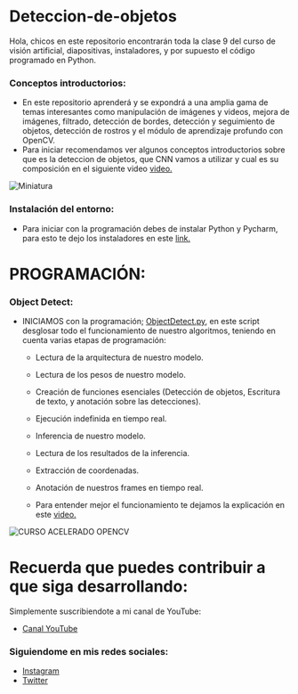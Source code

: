 # Deteccion-de-objetos
Hola, chicos en este repositorio encontrarán toda la clase 9 del curso de visión artificial, diapositivas, instaladores, y por supuesto el código programado en Python.

### Conceptos introductorios:
- En este repositorio aprenderá y se expondrá a una amplia gama de temas interesantes como manipulación de imágenes y videos, mejora de imágenes, filtrado, detección de bordes, detección y seguimiento de objetos, detección de rostros y el módulo de aprendizaje profundo con OpenCV.
- Para iniciar recomendamos ver algunos conceptos introductorios sobre que es la deteccion de objetos, que CNN vamos a utilizar y cual es su composición en el siguiente video [video.](https://youtu.be/fhAZisSoMAs)


![Miniatura](https://user-images.githubusercontent.com/85022752/231582851-78a935e3-f7ba-4901-8694-b7cf252cc015.jpg)


### Instalación del entorno:
- Para iniciar con la programación debes de instalar Python y Pycharm, para esto te dejo los instaladores en este [link.](https://drive.google.com/drive/folders/1QY4yvfdcG3BObTwtHJSdWfW-vPyKMiNS?usp=share_link)

# PROGRAMACIÓN:

### Object Detect:
- INICIAMOS con la programación; [ObjectDetect.py,](https://github.com/AprendeIngenia/Deteccion-de-objetos/blob/7cddfc616c3e95e64421187ae3a62462edd73e35/ObjectDetect.py) en este script desglosar todo el funcionamiento de nuestro algoritmos, teniendo en cuenta varias etapas de programación:
  - Lectura de la arquitectura de nuestro modelo.
  - Lectura de los pesos de nuestro modelo.
  - Creación de funciones esenciales (Detección de objetos, Escritura de texto, y anotación sobre las detecciones).
  - Ejecución indefinida en tiempo real.
  - Inferencia de nuestro modelo.
  - Lectura de los resultados de la inferencia.
  - Extracción de coordenadas.
  - Anotación de nuestros frames en tiempo real.
 
 
  - Para entender mejor el funcionamiento te dejamos la explicación en este [video.](https://youtu.be/fhAZisSoMAs)


![CURSO ACELERADO OPENCV](https://user-images.githubusercontent.com/85022752/231584300-328eb95f-0abe-456c-a204-75bec88ca864.jpg)


# Recuerda que puedes contribuir a que siga desarrollando:
Simplemente suscribiendote a mi canal de YouTube:
- [Canal YouTube](https://www.youtube.com/channel/UCzwHEOCbsZLjfELperJ6VeQ/videos)

### Siguiendome en mis redes sociales: 
- [Instagram](https://www.instagram.com/santiagsanchezr/)
- [Twitter](https://twitter.com/SantiagSanchezR)
